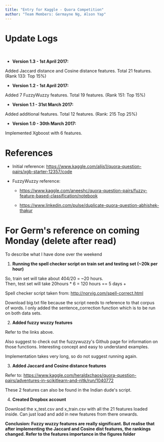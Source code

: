 ```yaml
---
title: "Entry for Kaggle - Quora Competition"
author: "Team Members: Germayne Ng, Alson Yap"
---
```


# Update Logs
<br>

* **Version 1.3 - 1st April 2017:**

Added Jaccard distance and Cosine distance features. Total 21 features. (Rank 133: Top 15%)

* **Version 1.2 - 1st April 2017:**

Added 7 FuzzyWuzzy features. Total 19 features. (Rank 151: Top 15%) 

* **Version 1.1 - 31st March 2017:**

Added additional features. Total 12 features. (Rank: 215 Top 25%)

* **Version 1.0 - 30th March 2017:**

Implemented Xgboost with 6 features.  

# References 

* Initial reference: https://www.kaggle.com/alijs1/quora-question-pairs/xgb-starter-12357/code

* FuzzyWuzzy reference: 

    + https://www.kaggle.com/aneeshc/quora-question-pairs/fuzzy-feature-based-classification/notebook

    + https://www.linkedin.com/pulse/duplicate-quora-question-abhishek-thakur


# For Germ's reference on coming Monday (delete after read)
To describe what I have done over the weekend

1. **Running the spell checker script on train set and testing set (~20k per hour)**

So, train set will take about 404/20 = ~20 hours.  
Then, test set will take 20hours * 6 = 120 hours == 5 days +

Spell checker script taken from: http://norvig.com/spell-correct.html

Download big.txt file because the script needs to reference to that corpus of words.
I only added the sentence_correction function which is to be run on both data sets.

2. **Added fuzzy wuzzy features**

Refer to the links above.

Also suggest to check out the fuzzywuzzy's Github page for information on those functions.
Interesting concept and easy to understand examples.

Implementation takes very long, so do not suggest running again.

3. **Added Jaccard and Cosine distance features**

Refer to: https://www.kaggle.com/heraldxchaos/quora-question-pairs/adventures-in-scikitlearn-and-nltk/run/1040772

These 2 features can also be found in the Indian dude's script.

4. **Created Dropbox account**

Download the x_test.csv and x_train.csv with all the 21 features loaded inside.
Can just load and add in new features from there onwards.

**Conclusion: Fuzzy wuzzy features are really significant. But realise that after implementing the Jaccard and Cosine dist features, the rankings changed. Refer to the features importance in the figures folder**
